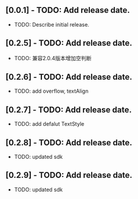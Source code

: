 ## [0.0.1] - TODO: Add release date.

* TODO: Describe initial release.
## [0.2.5] - TODO: Add release date.

* TODO: 兼容2.0.4版本增加空判断


## [0.2.6] - TODO: Add release date.

* TODO: add overflow, textAlign

## [0.2.7] - TODO: Add release date.

* TODO: add defalut TextStyle

## [0.2.8] - TODO: Add release date.

* TODO: updated sdk

## [0.2.9] - TODO: Add release date.

* TODO: updated sdk